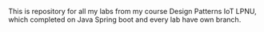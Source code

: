 This is repository for all my labs from my course Design Patterns IoT LPNU, which completed on Java Spring boot and every lab have own branch.
